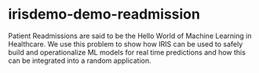 # irisdemo-demo-readmission
Patient Readmissions are said to be the Hello World of Machine Learning in Healthcare. We use this problem to show how IRIS can be used to safely build and operationalize ML models for real time predictions and how this can be integrated into a random application.
